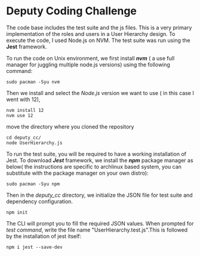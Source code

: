 # Deputy Coding Challenge

The code base includes the test suite and the js files. This is a very primary implementation of the roles and users in a User Hierarchy design. To execute the code, I used Node.js on NVM. The test suite was run using the **Jest** framework. 

To run the code on Unix environment, we first install ***nvm*** ( a use full manager for juggling multiple node.js versions) using the following command:
```
sudo pacman -Syu nvm
```
Then we install and select the *Node.js* version we want to use ( in this case I went with 12),
```
nvm install 12
nvm use 12
```
move the directory where you cloned the repository

```
cd deputy_cc/
node UserHierarchy.js
```

To run the test suite, you will be required to have a working installation of Jest. To download ***Jest*** framework, we install the ***npm*** package manager as below( the instructions are specific to archlinux based system, you can substitute with the package manager on your own distro):

```
sudo pacman -Syu npm
```

Then in the *deputy_cc* directory, we initialize the JSON file for test suite and dependency configuration.

```
npm init
```
The CLI will prompt you to fill the required JSON values. When prompted for *test command*, write the file name "UserHierarchy.test.js".This is followed by the installation of jest itself:
```
npm i jest --save-dev
```
